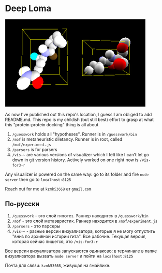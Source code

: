 # Deep Loma

 ![Doobies, deep loma mascot](/readme/doobies.png)

As now I've published out this repo's location, I guess I am obliged to add README.md. This repo is my childish (but still best) effort to grasp at what this "protein-protein docking" thing is all about.

1. `/guesswork` holds all "hypotheses". Runner is in `/guesswork/bin`
2. `/mof` is metaheuristic diletancy. Runner is in root, called `/mof/experiment.js`
3. `/parsers` is for parsers
4. `/vis-~` are various versions of visualizer which I felt like I can't let go down in git version history. Actively worked on one right now is `/vis-for3-r`

Any visualizer is powered on the same way: go to its folder and fire `node server` then go to `localhost:8125`

Reach out for me at `kzmk53668` ат `gmail.com`

## По-русски

1. `/guesswork` - это слой гипотез. Раннер находится в `/guesswork/bin`
2. `/mof` - это слой метаэвристик. Раннер находится в `/mof/experiment.js`
3. `/parsers` - это парсеры
4. `/vis-~` - разные версии визуализатора, которые я не могу отпустить "вниз по архивной истории гита". Все рабочие. Текущая версия, которая сейчас пишется, это `/vis-for3-r`

Все версии визуализатора запускаются одинаково: в терминале в папке визуализатора вызвать `node server` и пойти на `localhost:8125`

Почта для связи: `kzmk53668`, живущая на гмайлике.